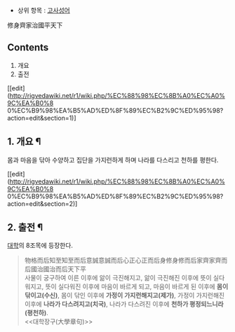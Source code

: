   * 상위 항목 : [고사성어](%EA%B3%A0%EC%82%AC%EC%84%B1%EC%96%B4.md)  

修身齊家治國平天下

## Contents

    

1. 개요 
2. 출전 

[[edit](http://rigvedawiki.net/r1/wiki.php/%EC%88%98%EC%8B%A0%EC%A0%9C%EA%B0%8
0%EC%B9%98%EA%B5%AD%ED%8F%89%EC%B2%9C%ED%95%98?action=edit&section=1)]

## 1. 개요 ¶

몸과 마음을 닦아 수양하고 집단을 가지런하게 하며 나라를 다스리고 천하를 평한다.

  

[[edit](http://rigvedawiki.net/r1/wiki.php/%EC%88%98%EC%8B%A0%EC%A0%9C%EA%B0%8
0%EC%B9%98%EA%B5%AD%ED%8F%89%EC%B2%9C%ED%95%98?action=edit&section=2)]

## 2. 출전 ¶

[대학](%EB%8C%80%ED%95%99.md)의 8조목에 등장한다.

  

> 物格而后知至知至而后意誠意誠而后心正心正而后身修身修而后家齊家齊而后國治國治而后天下平  
사물이 궁구하여 이른 이후에 앎이 극진해지고, 앎이 극진해진 이후에 뜻이 실다워지고, 뜻이 실다워진 이후에 마음이 바르게 되고, 마음이
바르게 된 이후에 **몸이 닦이고(수신)**, 몸이 닦인 이후에 **가정이 가지런해지고(제가)**, 가정이 가지런해진 이후에 **나라가
다스려지고(치국)**, 나라가 다스려진 이후에 **천하가 평정되느니라(평천하)**.  
<<대학장구(大學章句)>>

